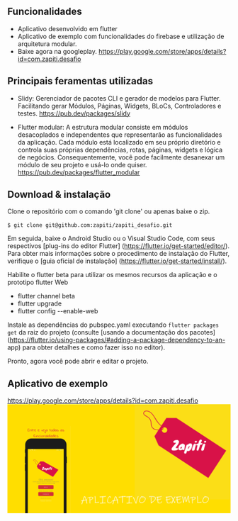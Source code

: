 ## Funcionalidades

- Aplicativo desenvolvido em flutter
- Aplicativo de exemplo com funcionalidades do firebase e utilização de arquitetura modular.
- Baixe agora na googleplay.
https://play.google.com/store/apps/details?id=com.zapiti.desafio 

## Principais feramentas utilizadas

- Slidy: 
Gerenciador de pacotes CLI e gerador de modelos para Flutter. Facilitando gerar  Módulos, Páginas, Widgets, BLoCs, Controladores e testes.
https://pub.dev/packages/slidy

- Flutter modular:
A estrutura modular consiste em módulos desacoplados e independentes que representarão as funcionalidades da aplicação. Cada módulo está localizado em seu próprio diretório e controla suas próprias dependências, rotas, páginas, widgets e lógica de negócios. Consequentemente, você pode facilmente desanexar um módulo de seu projeto e usá-lo onde quiser.
https://pub.dev/packages/flutter_modular

## Download & instalação

Clone o repositório com o comando 'git clone' ou apenas baixe o zip.

```
$ git clone git@github.com:zapiti/zapiti_desafio.git
```

Em seguida, baixe o Android Studio ou o Visual Studio Code, com seus respectivos [plug-ins do editor Flutter] (https://flutter.io/get-started/editor/). Para obter mais informações sobre o procedimento de instalação do Flutter, verifique o [guia oficial de instalação] (https://flutter.io/get-started/install/).

Habilite o flutter beta para utilizar os mesmos recursos da aplicação e o prototipo flutter Web
- flutter channel beta
- flutter upgrade
- flutter config --enable-web
 
Instale as dependências do pubspec.yaml executando `flutter packages get` da raiz do projeto (consulte [usando a documentação dos pacotes] (https://flutter.io/using-packages/#adding-a-package-dependency-to-an- app) para obter detalhes e como fazer isso no editor).

Pronto, agora você pode abrir e editar o projeto.

## Aplicativo de exemplo
https://play.google.com/store/apps/details?id=com.zapiti.desafio
![](https://raw.githubusercontent.com/zapiti/zapiti_desafio/main/readme/banner.png)


